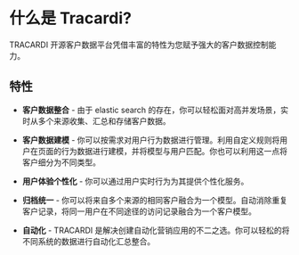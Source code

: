 # 什么是 Tracardi?

TRACARDI 开源客户数据平台凭借丰富的特性为您赋予强大的客户数据控制能力。

## 特性

 * **客户数据整合** - 由于 elastic search 的存在，你可以轻松面对高并发场景，实时从多个来源收集、汇总和存储客户数据。
   
 * **客户数据建模** -  你可以按需求对用户行为数据进行管理。利用自定义规则将用户在页面的行为数据进行建模，并将模型与用户匹配。你也可以利用这一点将客户细分为不同类型。
   
 * **用户体验个性化** - 你可以通过用户实时行为为其提供个性化服务。
   
 * **归档统一** - 你可以将来自多个来源的相同客户融合为一个模型。自动消除重复客户记录，将同一用户在不同途径的访问记录融合为一个客户模型。
   
 * **自动化** - TRACARDI 是解决创建自动化营销应用的不二之选。你可以轻松的将不同系统的数据进行自动化汇总整合。



